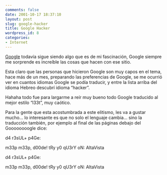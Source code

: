 ```yaml
---
comments: false
date: 2001-10-17 18:37:10
layout: post
slug: google-hacker
title: Google Hacker
wordpress_id: 8
categories:
- Internet
---
```


[Google](http://www.google.com) todavía sigue siendo algo que es de mi fascinación, Google siempre me sorprende es increíble las cosas que hacen con ese sitio. 





Esta claro que las personas que hicieron Google son muy capos en el tema, hace más de un mes, preparando las preferencias de Google, se me ocurrió ver en cuantos idiomas Google se podía traducir, y entre la lista arriba del idioma Hebreo descubrí idioma “hacker”. 





Hahaha todo fue para largarme a reír muy bueno todo Google traducido al mejor estilo “l33t”, muy caótico.





Para la gente que esta acostumbrada a este elitismo, les va a gustar mucho… lo interesante es que no solo el lenguaje cambia… sino la traducción también, por ejemplo al final de las páginas debajo del Goooooooogle dice: 





d4 r3sUL+ p4Ge:  

  

m33p m33p, d00de! tRy y0 qU3rY oN: AltaVista  

  

d4 r3sUL+ p4Ge:  

  

m33p m33p, d00de! tRy y0 qU3rY oN: AltaVista




 
